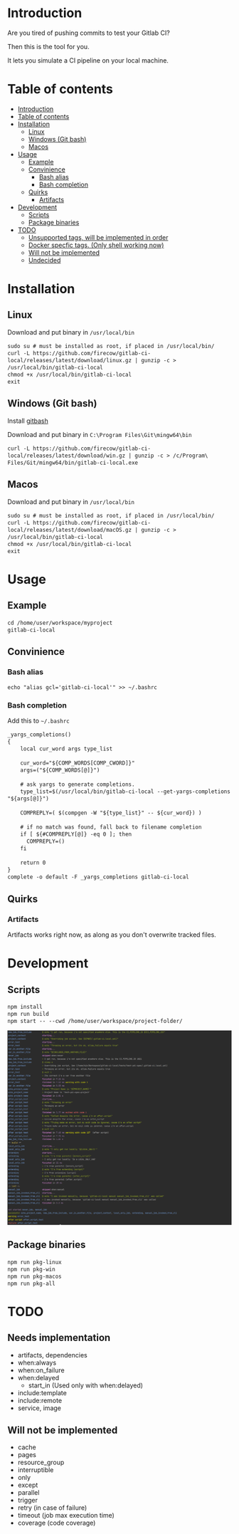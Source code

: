 # Introduction
Are you tired of pushing commits to test your Gitlab CI?

Then this is the tool for you.

It lets you simulate a CI pipeline on your local machine.

# Table of contents
   * [Introduction](#introduction)
   * [Table of contents](#table-of-contents)
   * [Installation](#installation)
      * [Linux](#linux)
      * [Windows (Git bash)](#windows-git-bash)
      * [Macos](#macos)
   * [Usage](#usage)
      * [Example](#example)
      * [Convinience](#convinience)
         * [Bash alias](#bash-alias)
         * [Bash completion](#bash-completion)
      * [Quirks](#quirks)
         * [Artifacts](#artifacts)
   * [Development](#development)
      * [Scripts](#scripts)
      * [Package binaries](#package-binaries)
   * [TODO](#todo)
      * [Unsupported tags, will be implemented in order](#unsupported-tags-will-be-implemented-in-order)
      * [Docker specfic tags. (Only shell working now)](#docker-specfic-tags-only-shell-working-now)
      * [Will not be implemented](#will-not-be-implemented)
      * [Undecided](#undecided)

# Installation
## Linux
Download and put binary in `/usr/local/bin`

```
sudo su # must be installed as root, if placed in /usr/local/bin/
curl -L https://github.com/firecow/gitlab-ci-local/releases/latest/download/linux.gz | gunzip -c > /usr/local/bin/gitlab-ci-local
chmod +x /usr/local/bin/gitlab-ci-local
exit
```
    
## Windows (Git bash)
Install [gitbash](https://git-scm.com/downloads)

Download and put binary in `C:\Program Files\Git\mingw64\bin`

```
curl -L https://github.com/firecow/gitlab-ci-local/releases/latest/download/win.gz | gunzip -c > /c/Program\ Files/Git/mingw64/bin/gitlab-ci-local.exe
```

## Macos
Download and put binary in `/usr/local/bin`

```
sudo su # must be installed as root, if placed in /usr/local/bin/
curl -L https://github.com/firecow/gitlab-ci-local/releases/latest/download/macOS.gz | gunzip -c > /usr/local/bin/gitlab-ci-local
chmod +x /usr/local/bin/gitlab-ci-local
exit
```

# Usage
## Example

```
cd /home/user/workspace/myproject
gitlab-ci-local
```

## Convinience
### Bash alias
```
echo "alias gcl='gitlab-ci-local'" >> ~/.bashrc
```

### Bash completion

Add this to `~/.bashrc`
```
_yargs_completions()
{
    local cur_word args type_list

    cur_word="${COMP_WORDS[COMP_CWORD]}"
    args=("${COMP_WORDS[@]}")

    # ask yargs to generate completions.
    type_list=$(/usr/local/bin/gitlab-ci-local --get-yargs-completions "${args[@]}")

    COMPREPLY=( $(compgen -W "${type_list}" -- ${cur_word}) )

    # if no match was found, fall back to filename completion
    if [ ${#COMPREPLY[@]} -eq 0 ]; then
      COMPREPLY=()
    fi

    return 0
}
complete -o default -F _yargs_completions gitlab-ci-local
```

## Quirks
### Artifacts
Artifacts works right now, as along as you don't overwrite tracked files.

# Development
## Scripts
```
npm install
npm run build
npm start -- --cwd /home/user/workspace/project-folder/
```

![Alt text](/docs/images/development.png "Development output")

## Package binaries
```
npm run pkg-linux
npm run pkg-win
npm run pkg-macos
npm run pkg-all
```

# TODO

## Needs implementation
- artifacts, dependencies
- when:always
- when:on_failure
- when:delayed
  - start_in (Used only with when:delayed)
- include:template
- include:remote
- service, image

## Will not be implemented
- cache
- pages
- resource_group
- interruptible
- only
- except
- parallel
- trigger
- retry (in case of failure)
- timeout (job max execution time)
- coverage (code coverage)
